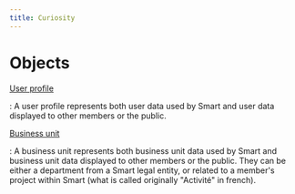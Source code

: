 ```yaml
---
title: Curiosity
---
```


# Objects

[User profile](/documentation/objects/users)

:   A user profile represents both user data used by Smart and user data
    displayed to other members or the public.

[Business unit](/documentation/objects/units)

:   A business unit represents both business unit data used by Smart and
    business unit data displayed to other members or the public. They can be
    either a department from a Smart legal entity, or related to a member's
    project within Smart (what is called originally "Activité" in french).
